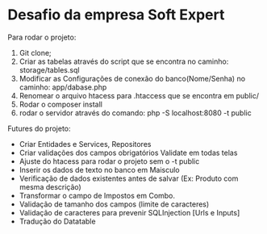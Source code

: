 # Desafio da empresa Soft Expert 
 
Para rodar o projeto:
1. Git clone;
2. Criar as tabelas através do script que se encontra no caminho: storage/tables.sql
3. Modificar as Configurações de conexão do banco(Nome/Senha) no caminho: app/dabase.php
3. Renomear o arquivo htacess para .htaccess que se encontra em public/
3. Rodar o composer install
4. rodar o servidor através do comando: php -S localhost:8080 -t public



Futures do projeto:
- Criar Entidades e Services, Repositores
- Criar validações dos campos obrigatórios Validate em todas telas
- Ajuste do htacess para rodar o projeto sem o  -t public
- Inserir os dados de texto no banco em Maisculo
- Verificação de dados existentes antes de salvar (Ex: Produto com mesma descrição)
- Transformar o campo de Impostos em Combo.
- Validação de tamanho dos campos (limite de caracteres)
- Validação de caracteres para prevenir SQLInjection [Urls e Inputs]
- Tradução do Datatable

